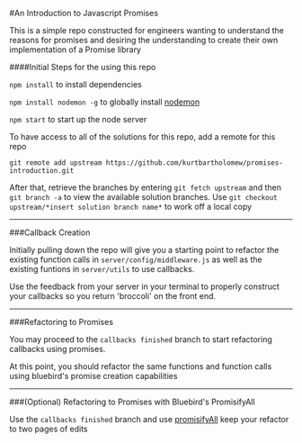 #An Introduction to Javascript Promises

This is a simple repo constructed for engineers wanting to understand the
reasons for promises and desiring the understanding to create their own
implementation of a Promise library

####Initial Steps for the using this repo

`npm install` to install dependencies

`npm install nodemon -g` to globally install [nodemon](https://github.com/remy/nodemon)

`npm start` to start up the node server

To have access to all of the solutions for this repo, add a remote for this repo

`git remote add upstream https://github.com/kurtbartholomew/promises-introduction.git`

After that, retrieve the branches by entering `git fetch upstream` and then `git branch -a` to view the available solution branches. Use `git checkout upstream/*insert solution branch name*` to work off a local copy

- - -

###Callback Creation

Initially pulling down the repo will give you a starting point to refactor
the existing function calls in `server/config/middleware.js` as well as the
existing funtions in `server/utils` to use callbacks.

Use the feedback from your server in your terminal to properly construct your
callbacks so you return 'broccoli' on the front end.

- - -

###Refactoring to Promises

You may proceed to the `callbacks finished` branch to start
refactoring callbacks using promises.

At this point, you should refactor the same functions and function calls using 
bluebird's promise creation capabilities

- - -

###(Optional) Refactoring to Promises with Bluebird's PromisifyAll

Use the `callbacks finished` branch and use [promisifyAll](https://github.com/petkaantonov/bluebird/blob/master/API.md#promisepromisifyallobject-target--object-options---object) keep your refactor
to two pages of edits
<!-- ###Basic Implementation of a Promise

If to implement a basic promise library, checkout the `bluebird refactor finished` branch

Use `npm test` for development style driven by tests

Use `npm run watch-test` to run the tests and have them rerun every time you
make a change -->